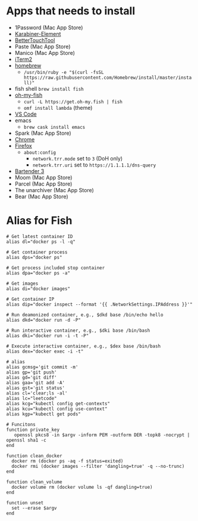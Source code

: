 # Apps that needs to install
- 1Password (Mac App Store)
- [Karabiner-Element](https://pqrs.org/osx/karabiner/)
- [BetterTouchTool](https://folivora.ai/)
- Paste (Mac App Store)
- Manico (Mac App Store)
- [iTerm2](https://www.iterm2.com/)
- [homebrew](https://brew.sh/)
    - `/usr/bin/ruby -e "$(curl -fsSL https://raw.githubusercontent.com/Homebrew/install/master/install)"`
- fish shell `brew install fish`
- [oh-my-fish](https://github.com/oh-my-fish/oh-my-fish)
    - `curl -L https://get.oh-my.fish | fish`
    - `omf install lambda` (theme)
- [VS Code](https://code.visualstudio.com/)
- emacs
    - `brew cask install emacs`
- Spark (Mac App Store)
- [Chrome](https://www.google.com/chrome/)
- [Firefox](https://www.mozilla.org/en-US/firefox/new/)
    - `about:config`
        - `network.trr.mode` set to `3` (DoH only)
        - `network.trr.uri` set to `https://1.1.1.1/dns-query`
- [Bartender 3](https://www.macbartender.com/)
- Moom (Mac App Store)
- Parcel (Mac App Store)
- The unarchiver (Mac App Store)
- Bear (Mac App Store)

# Alias for Fish
```
# Get latest container ID
alias dl="docker ps -l -q"

# Get container process
alias dps="docker ps"

# Get process included stop container
alias dpa="docker ps -a"

# Get images
alias di="docker images"

# Get container IP
alias dip="docker inspect --format '{{ .NetworkSettings.IPAddress }}'"

# Run deamonized container, e.g., $dkd base /bin/echo hello
alias dkd="docker run -d -P"

# Run interactive container, e.g., $dki base /bin/bash
alias dki="docker run -i -t -P"

# Execute interactive container, e.g., $dex base /bin/bash
alias dex="docker exec -i -t"

# alias
alias gcmsg='git commit -m'
alias gp='git push'
alias gd='git diff'
alias gaa='git add -A'
alias gst='git status'
alias cl='clear;ls -al'
alias lc="leetcode"
alias kcg="kubectl config get-contexts"
alias kcu="kubectl config use-context"
alias kgp="kubectl get pods"

# Funcitons
function private_key
   openssl pkcs8 -in $argv -inform PEM -outform DER -topk8 -nocrypt | openssl sha1 -c
end

function clean_docker
  docker rm (docker ps -aq -f status=exited)
  docker rmi (docker images --filter 'dangling=true' -q --no-trunc)
end

function clean_volume
  docker volume rm (docker volume ls -qf dangling=true)
end

function unset
  set --erase $argv
end
```